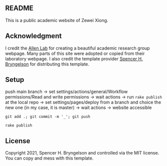 ## README

This is a public academic website of Zewei Xiong.

## Acknowledgment

I credit the [Allen Lab](https://www.allanlab.org/) for creating a beautiful academic research group webpage.
Many parts of this site were adopted or copied from their laboratory webpage.
I also credit the template provider [Spencer H. Bryngelson](https://github.com/sbryngelson/academic-website-template) for distributing this template.

## Setup
push main branch -> set settings/actions/general/Workflow permissions/Read and write permissions -> wait actions -> run `rake publish` at the local repo -> set settings/pages/deploy from a branch and choice the new one (in my case, it is master) -> wait actions -> website accessible

`git add .; git commit -m '_'; git push`

`rake publish`

## License

Copyright 2021, Spencer H. Bryngelson and controlled via the MIT license.
You can copy and mess with this template.
